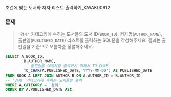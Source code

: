 조건에 맞는 도서와 저자 리스트 출력하기_KWAK00912

### 문제

> `'경제'` 카테고리에 속하는 도서들의 도서 ID(`BOOK_ID`), 저자명(`AUTHOR_NAME`), 출판일(`PUBLISHED_DATE`) 리스트를 출력하는 SQL문을 작성해주세요.
> 결과는 출판일을 기준으로 오름차순 정렬해주세요.

```SQL
SELECT A.BOOK_ID, 
        B.AUTHOR_NAME, 
        -- 출판일을 예제처럼 출력하기 위해서 TO_CHAR
        TO_CHAR(A.PUBLISHED_DATE,'YYYY-MM-DD') AS PUBLISHED_DATE
FROM BOOK A LEFT JOIN AUTHOR B ON A.AUTHOR_ID = B.AUTHOR_ID
-- '경제' 카테고리에 속하는 도서들만 출력
WHERE A.CATEGORY = '경제'
ORDER BY A.PUBLISHED_DATE ASC;
```

